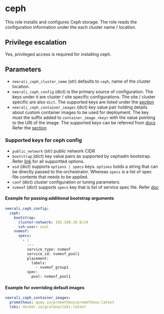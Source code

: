 # ceph

This role installs and configures Ceph storage. The role reads the configuration
information under the each cluster name / location.

## Privilege escalation

Yes, privileged access is required for installing ceph.

## Parameters

* `neerali_ceph_cluster_name` (str) defaults to `ceph`, name of the cluster
  location.
* `neerali_ceph_config` (dict) is the primary source of configuration. The keys
  under it are cluster / site specific configurations. The site / cluster
  specific are also `dict`. The supported keys are listed under the
  [section](#supported-keys-for-ceph-config)
* `neerali_ceph_container_images` (dict) key value pair holding details about
  custom container images to be used for deployment. The key must the suffix
  added to `container_image_<key>` with the value pointing to the URI of the
  image. The supported keys can be referred from
  [docs](https://docs.ceph.com/en/latest/cephadm/services/monitoring/#using-custom-images)
  Refer the [section](#example-for-overriding-default-images)

### Supported keys for ceph config

* `public_network` (str) public network CIDR
* `bootstrap` (dict) key value pairs as supported by cephadm bootstrap.
  Refer [link](https://docs.ceph.com/en/latest/man/8/cephadm/#bootstrap) for
  all supportted options.
* `osd` (dict) supports `options | specs` keys. `options` holds a string that
  can be directly passed to the orchestrator. Whereas `specs` is a list of spec
  file contents that needs to be applied.
* `conf` (dict) cluster configuration or tuning parameters.
* `nvmeof` (dict) supports `specs` key that is list of service spec file. Refer
  [doc](https://docs.ceph.com/en/latest/rbd/nvmeof-target-configure/)

#### Example for passing additional bootstrap arguments

```YAML
neerali_ceph_config:
  ceph:
    bootstrap:
      cluster-network: 192.168.10.0/24
      ssh-user: zuul
    nvmeof:
      specs:
        - |
          ---
          service_type: nvmeof
          service_id: nvmeof_pool1
          placement:
            labels:
              - nvemof_group1
          spec:
            pool: nvmeof_pool1
```

#### Example for overriding default images

```YAML
neerali_ceph_container_images:
  prometheus: quay.io/prometheus/prometheus:latest
  loki: docker.io/grafana/loki:latest
```
